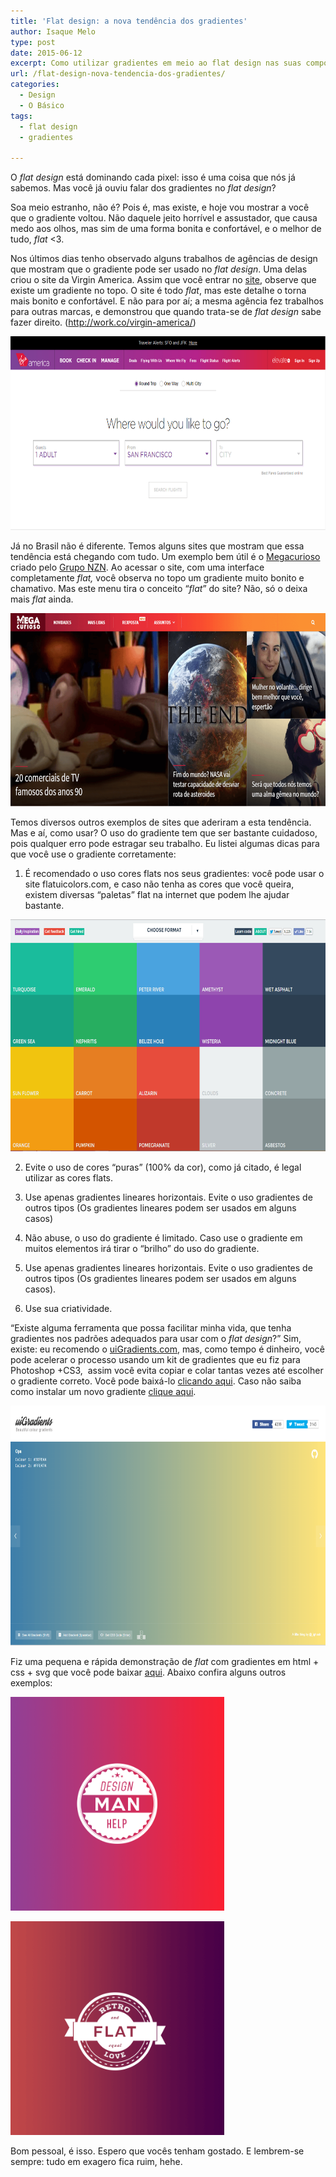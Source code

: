```yaml
---
title: 'Flat design: a nova tendência dos gradientes'
author: Isaque Melo
type: post
date: 2015-06-12
excerpt: Como utilizar gradientes em meio ao flat design nas suas composições web.
url: /flat-design-nova-tendencia-dos-gradientes/
categories:
  - Design
  - O Básico
tags:
  - flat design
  - gradientes

---
```

O _flat design_ está dominando cada pixel: isso é uma coisa que nós já sabemos. Mas você já ouviu falar dos gradientes no _flat design_?

Soa meio estranho, não é? Pois é, mas existe, e hoje vou mostrar a você que o gradiente voltou. Não daquele jeito horrível e assustador, que causa medo aos olhos, mas sim de uma forma bonita e confortável, e o melhor de tudo, _flat_ <3.

Nos últimos dias tenho observado alguns trabalhos de agências de design que mostram que o gradiente pode ser usado no _flat design_. Uma delas criou o site da Virgin America. Assim que você entrar no <a title="Site Virgin America" href="https://www.virginamerica.com/" target="_blank">site</a>, observe que existe um gradiente no topo. O site é todo _flat_, mas este detalhe o torna mais bonito e confortável. E não para por aí; a mesma agência fez trabalhos para outras marcas, e demonstrou que quando trata-se de _flat design_ sabe fazer direito. (<a title="Agência Work.CO" href="http://work.co/virgin-america/" target="_blank">http://work.co/virgin-america/</a>)

[<img class="alignnone wp-image-48978" src="https://raw.githubusercontent.com/diegoeis/tableless-static-images/master/2015/05/Capturar2.png" alt="Site Virgin America" width="757" height="310" />][1]

Já no Brasil não é diferente. Temos alguns sites que mostram que essa tendência está chegando com tudo. Um exemplo bem útil é o <a title="Mega Curioso" href="http://www.megacurioso.com.br/" target="_blank">Megacurioso</a> criado pelo <a title="Grupo No Zebra" href="http://www.gruponzn.com/" target="_blank">Grupo NZN</a>. Ao acessar o site, com uma interface completamente _flat,_ você observa no topo um gradiente muito bonito e chamativo. Mas este menu tira o conceito &#8220;_flat_&#8221; do site? Não, só o deixa mais _flat_ ainda.

<img class="alignnone wp-image-48977" src="https://raw.githubusercontent.com/diegoeis/tableless-static-images/master/2015/05/21.png" alt="Mega Curioso" width="750" height="309" />

Temos diversos outros exemplos de sites que aderiram a esta tendência. Mas e aí, como usar? O uso do gradiente tem que ser bastante cuidadoso, pois qualquer erro pode estragar seu trabalho. Eu listei algumas dicas para que você use o gradiente corretamente:

  1. É recomendado o uso cores flats nos seus gradientes: você pode usar o site flatuicolors.com, e caso não tenha as cores que você queira, existem diversas &#8220;paletas&#8221; flat na internet que podem lhe ajudar bastante.

[<img class="alignnone wp-image-48981" src="https://raw.githubusercontent.com/diegoeis/tableless-static-images/master/2015/05/q.png" alt="Flat UI Colors" width="746" height="371" />][2]

<ol start="2">
  <li>
    Evite o uso de cores &#8220;puras&#8221; (100% da cor), como já citado, é legal utilizar as cores flats.
  </li>
</ol>

<ol start="3">
  <li>
    Use apenas gradientes lineares horizontais. Evite o uso gradientes de outros tipos (Os gradientes lineares podem ser usados em alguns casos)
  </li>
</ol>

<ol start="4">
  <li>
    Não abuse, o uso do gradiente é limitado. Caso use o gradiente em muitos elementos irá tirar o &#8220;brilho&#8221; do uso do gradiente.
  </li>
</ol>

<ol start="5">
  <li>
    Use apenas gradientes lineares horizontais. Evite o uso gradientes de outros tipos (Os gradientes lineares podem ser usados em alguns casos).
  </li>
</ol>

<ol start="6">
  <li>
    Use sua criatividade.
  </li>
</ol>

&#8220;Existe alguma ferramenta que possa facilitar minha vida, que tenha gradientes nos padrões adequados para usar com o _flat design_?&#8221; Sim, existe: eu recomendo o <a href="http://www.uiGradients.com" target="_blank">uiGradients.com</a>, mas, como tempo é dinheiro, você pode acelerar o processo usando um kit de gradientes que eu fiz para Photoshop +CS3,  assim você evita copiar e colar tantas vezes até escolher o gradiente correto. Você pode baixá-lo <a title="Link Download" href="https://drive.google.com/file/d/0B_umgIb0YnwYME5Wb00xc1dMd1E/view?usp=sharing" target="_blank">clicando aqui</a>. Caso não saiba como instalar um novo gradiente <a title="Video Youtube" href="https://www.youtube.com/watch?v=P1cgi0NvJ5U" target="_blank">clique aqui</a>.

<img class="alignnone wp-image-48988" src="https://raw.githubusercontent.com/diegoeis/tableless-static-images/master/2015/05/ui-gradients.png" alt="ui gradients" width="754" height="384" />

Fiz uma pequena e rápida demonstração de _flat_ com gradientes em html + css + svg que você pode baixar <a title="Demo" href="https://raw.githubusercontent.com/diegoeis/tableless-static-images/master/2015/05/Demo.rar" target="_blank">aqui</a>. Abaixo confira alguns outros exemplos:

[<img class="  aligncenter wp-image-48992" src="https://raw.githubusercontent.com/diegoeis/tableless-static-images/master/2015/05/dee.png" alt="exemplo de gradiente + flat design" width="342" height="342" />][3]

[<img class="  aligncenter wp-image-48990" src="https://raw.githubusercontent.com/diegoeis/tableless-static-images/master/2015/05/arte.png" alt="exemplo de gradiente + flat design" width="342" height="342" />][3]

Bom pessoal, é isso. Espero que vocês tenham gostado. E lembrem-se sempre: tudo em exagero fica ruim, hehe.

 [1]: https://raw.githubusercontent.com/diegoeis/tableless-static-images/master/2015/05/Capturar2.png
 [2]: https://raw.githubusercontent.com/diegoeis/tableless-static-images/master/2015/05/q.png
 [3]: https://raw.githubusercontent.com/diegoeis/tableless-static-images/master/2015/05/dee.png